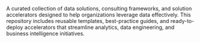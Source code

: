 A curated collection of data solutions, consulting frameworks, and solution accelerators designed to help organizations leverage data effectively. This repository includes reusable templates, best-practice guides, and ready-to-deploy accelerators that streamline analytics, data engineering, and business intelligence initiatives.

